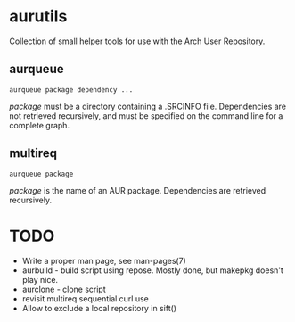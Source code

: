 # aurutils

Collection of small helper tools for use with the Arch User Repository.

## aurqueue

```aurqueue package dependency ...```

_package_ must be a directory containing a .SRCINFO file. Dependencies are not retrieved recursively, and must be specified on the command line for a complete graph.

## multireq

```aurqueue package```

_package_ is the name of an AUR package. Dependencies are retrieved recursively.

# TODO

+ Write a proper man page, see man-pages(7)
+ aurbuild - build script using repose. Mostly done, but makepkg doesn't play nice.
+ aurclone - clone script
+ revisit multireq sequential curl use
+ Allow to exclude a local repository in sift()
